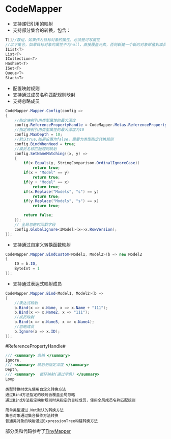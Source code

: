 # CodeMapper

- 支持递归引用的映射
- 支持部分集合的转换，包含：
```cs
T[]//数组，如果作为目标对象的属性，必须是可写属性
//以下集合，如果目标对象的属性不为null，直接覆盖元素，否则新建一个新的对象赋值到成员
IList<T>
List<T>
ICollection<T>
HashSet<T>
ISet<T>
Queue<T>
Stack<T>
```
- 配置映射规则
- 支持通过成员名称匹配规则映射
- 支持忽略成员
```cs
CodeMapper.Mapper.Config(config =>
{
    //指定映射引用类型属性的最大深度
    config.ReferencePropertyHandle = CodeMapper.Metas.ReferencePropertyHandle.Depth;    
    //指定映射引用类型属性的最大深度为10
    config.MaxDepth = 10;
    //默认true,如果设置为false，需要为类型指定转换规则
    config.BindWhenNeed = true;
    //成员名称匹配规则映射
    config.SetNameMatching((x, y) =>
    {
        if(x.Equals(y, StringComparison.OrdinalIgnoreCase))
            return true;
        if(x + "Model" == y)
            return true;
        if(y + "Model" == x)
            return true;
        if(x.Replace("Models", "s") == y)
            return true;
        if(y.Replace("Models", "s") == x)
            return true;

        return false;
    });
    // 全局忽略时间戳字段
    config.GlobalIgnore<IModel>(x=>x.RowVersion);
});
```

- 支持通过自定义转换函数映射
```cs
CodeMapper.Mapper.BindCustom<Model1, Model2>(b => new Model2
{
    ID = b.ID,
    ByteInt = 1
}); 
```
- 支持通过表达式映射成员
```cs
CodeMapper.Mapper.Bind<Model1, Model2>(b =>
{
    //表达式映射
    b.Bind(x => x.Name, x => x.Name + "111");
    b.Bind(x => x.Name2, x => "111");
    //成员映射
    b.Bind(x => x.Name3, x => x.Name4);
    //忽略成员
    b.Ignore(x => x.ID);
});
```
#ReferencePropertyHandle#
```cs
/// <summary> 忽略 </summary>
Ignore,
/// <summary> 映射到指定深度 </summary>
Depth,
/// <summary>  循环映射(通过字典) </summary>
Loop
```


```
类型转换时优先使用自定义转换方法
通过Bind方法指定的映射会覆盖全局忽略
通过Bind方法指定映射规则时未指定的目标成员，使用全局成员名称匹配规则
```
```
简单类型通过.Net默认的转换方法
集合对象通过集合操作方法转换
普通类对象的映射通过ExpressionTree构建转换方法
```

部分类和代码参考了[TinyMapper](https://github.com/TinyMapper/TinyMapper "TinyMapper")